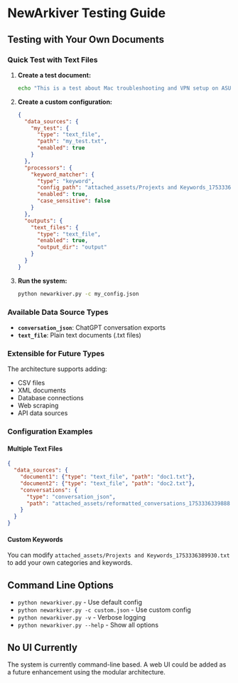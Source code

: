 # NewArkiver Testing Guide

## Testing with Your Own Documents

### Quick Test with Text Files

1. **Create a test document:**
   ```bash
   echo "This is a test about Mac troubleshooting and VPN setup on ASUS routers." > my_test.txt
   ```

2. **Create a custom configuration:**
   ```json
   {
     "data_sources": {
       "my_test": {
         "type": "text_file", 
         "path": "my_test.txt",
         "enabled": true
       }
     },
     "processors": {
       "keyword_matcher": {
         "type": "keyword",
         "config_path": "attached_assets/Projexts and Keywords_1753336389930.txt",
         "enabled": true,
         "case_sensitive": false
       }
     },
     "outputs": {
       "text_files": {
         "type": "text_file",
         "enabled": true,
         "output_dir": "output"
       }
     }
   }
   ```

3. **Run the system:**
   ```bash
   python newarkiver.py -c my_config.json
   ```

### Available Data Source Types

- **`conversation_json`**: ChatGPT conversation exports
- **`text_file`**: Plain text documents (.txt files)

### Extensible for Future Types

The architecture supports adding:
- CSV files
- XML documents  
- Database connections
- Web scraping
- API data sources

### Configuration Examples

#### Multiple Text Files
```json
{
  "data_sources": {
    "document1": {"type": "text_file", "path": "doc1.txt"},
    "document2": {"type": "text_file", "path": "doc2.txt"},
    "conversations": {
      "type": "conversation_json", 
      "path": "attached_assets/reformatted_conversations_1753336339888.json"
    }
  }
}
```

#### Custom Keywords
You can modify `attached_assets/Projexts and Keywords_1753336389930.txt` to add your own categories and keywords.

## Command Line Options

- `python newarkiver.py` - Use default config
- `python newarkiver.py -c custom.json` - Use custom config
- `python newarkiver.py -v` - Verbose logging
- `python newarkiver.py --help` - Show all options

## No UI Currently

The system is currently command-line based. A web UI could be added as a future enhancement using the modular architecture.